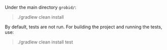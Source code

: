 Under the main directory `grobid/`:
> ./gradlew clean install

By default, tests are not run. For building the project and running the tests, use:
> ./gradlew clean install test 
